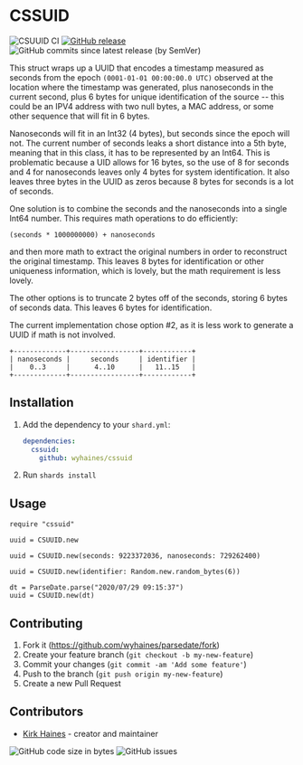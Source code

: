 # CSSUID

![CSUUID CI](https://img.shields.io/github/workflow/status/wyhaines/CSUUID.cr/CSUUID.cr%20CI?style=for-the-badge&logo=GitHub)
[![GitHub release](https://img.shields.io/github/release/wyhaines/CSUUID.cr.svg?style=for-the-badge)](https://github.com/wyhaines/CSUUID.cr/releases)
![GitHub commits since latest release (by SemVer)](https://img.shields.io/github/commits-since/wyhaines/CSUUID.cr/latest?style=for-the-badge)

This struct wraps up a UUID that encodes a timestamp measured as seconds from the epoch `(0001-01-01 00:00:00.0 UTC)` observed at the location where the timestamp was generated, plus nanoseconds in the current second, plus 6 bytes for unique identification of the source -- this could be an IPV4 address with two null bytes, a MAC address, or some other sequence that will fit in 6 bytes.
  
Nanoseconds will fit in an Int32 (4 bytes), but seconds since the epoch will not. The current number of seconds leaks a short distance into a 5th byte, meaning that in this class, it has to be represented by an Int64. This is problematic because a UID allows for 16 bytes, so the use of 8 for seconds and 4 for nanoseconds leaves only 4 bytes for system identification. It also leaves three bytes in the UUID as zeros because 8 bytes for seconds is a lot of seconds.
    
One solution is to combine the seconds and the nanoseconds into a single Int64 number. This requires math operations to do efficiently:

```
(seconds * 1000000000) + nanoseconds
```

and then more math to extract the original numbers in order to reconstruct the original timestamp. This leaves 8 bytes for identification or other uniqueness information, which is lovely, but the math requirement is less lovely.
  
The other options is to truncate 2 bytes off of the seconds, storing 6 bytes of seconds data. This leaves 6 bytes for identification.
    
The current implementation chose option #2, as it is less work to generate a UUID if math is not involved.

``` 
+-------------+-----------------+------------+
| nanoseconds |     seconds     | identifier |
|    0..3     |      4..10      |   11..15   |
+-------------+-----------------+------------+
```

## Installation

1. Add the dependency to your `shard.yml`:

   ```yaml
   dependencies:
     cssuid:
       github: wyhaines/cssuid
   ```

2. Run `shards install`

## Usage

```crystal
require "cssuid"

uuid = CSUUID.new

uuid = CSUUID.new(seconds: 9223372036, nanoseconds: 729262400)

uuid = CSUUID.new(identifier: Random.new.random_bytes(6))

dt = ParseDate.parse("2020/07/29 09:15:37")
uuid = CSUUID.new(dt)
```

## Contributing

1. Fork it (<https://github.com/wyhaines/parsedate/fork>)
2. Create your feature branch (`git checkout -b my-new-feature`)
3. Commit your changes (`git commit -am 'Add some feature'`)
4. Push to the branch (`git push origin my-new-feature`)
5. Create a new Pull Request

## Contributors

- [Kirk Haines](https://github.com/wyhaines) - creator and maintainer

![GitHub code size in bytes](https://img.shields.io/github/languages/code-size/wyhaines/CSUUID.cr?style=for-the-badge)
![GitHub issues](https://img.shields.io/github/issues/wyhaines/CSUUID.cr?style=for-the-badge)